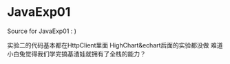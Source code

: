 # JavaExp01
Source for JavaExp01 : )

实验二的代码基本都在HttpClient里面
HighChart&echart后面的实验都没做
难道小白兔觉得我们学完搞基渣娃就拥有了全栈的能力？

